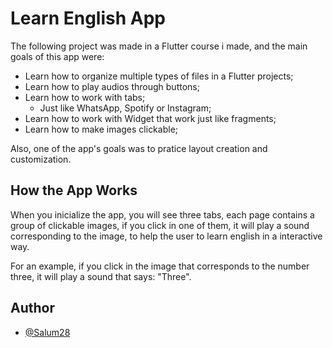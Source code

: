 # Learn English App

The following project was made in a Flutter course i made, and the main goals of this app were:

* Learn how to organize multiple types of files in a Flutter projects;
* Learn how to play audios through buttons;
* Learn how to work with tabs;
    * Just like WhatsApp, Spotify or Instagram;
* Learn how to work with Widget that work just like fragments;
* Learn how to make images clickable;

Also, one of the app's goals was to pratice layout creation and customization.
## How the App Works

When you inicialize the app, you will see three tabs, each page contains a group of clickable images, if you click in one of them, it will play a sound corresponding to the image, to help the user to learn english in a interactive way.

For an example, if you click in the image that corresponds to the number three, it will play a sound that says: "Three".
## Author

- [@Salum28](https://github.com/Salum28)
